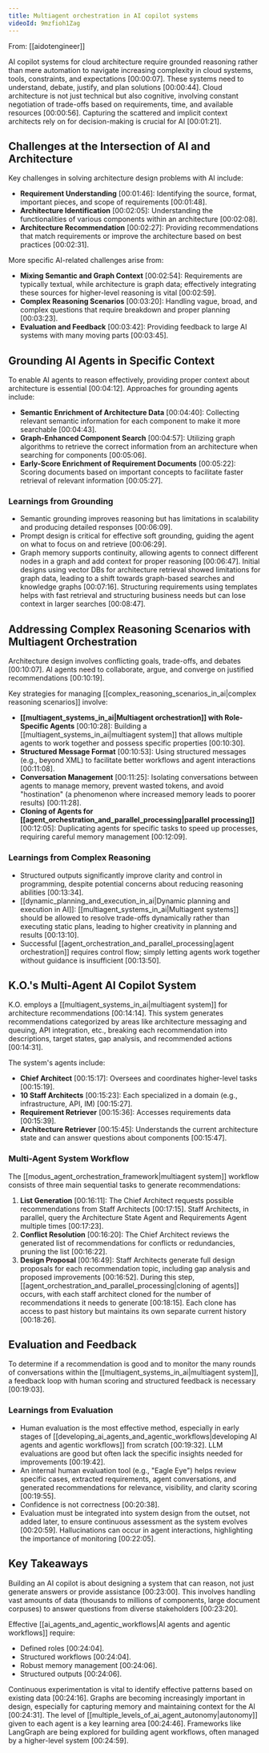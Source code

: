 ```yaml
---
title: Multiagent orchestration in AI copilot systems
videoId: 9mzfioh1Zag
---
```


From: [[aidotengineer]] <br/> 

AI copilot systems for cloud architecture require grounded reasoning rather than mere automation to navigate increasing complexity in cloud systems, tools, constraints, and expectations <a class="yt-timestamp" data-t="00:00:07">[00:00:07]</a>. These systems need to understand, debate, justify, and plan solutions <a class="yt-timestamp" data-t="00:00:44">[00:00:44]</a>. Cloud architecture is not just technical but also cognitive, involving constant negotiation of trade-offs based on requirements, time, and available resources <a class="yt-timestamp" data-t="00:00:56">[00:00:56]</a>. Capturing the scattered and implicit context architects rely on for decision-making is crucial for AI <a class="yt-timestamp" data-t="00:01:21">[00:01:21]</a>.

## Challenges at the Intersection of AI and Architecture

Key challenges in solving architecture design problems with AI include:
*   **Requirement Understanding** <a class="yt-timestamp" data-t="00:01:46">[00:01:46]</a>: Identifying the source, format, important pieces, and scope of requirements <a class="yt-timestamp" data-t="00:01:48">[00:01:48]</a>.
*   **Architecture Identification** <a class="yt-timestamp" data-t="00:02:05">[00:02:05]</a>: Understanding the functionalities of various components within an architecture <a class="yt-timestamp" data-t="00:02:08">[00:02:08]</a>.
*   **Architecture Recommendation** <a class="yt-timestamp" data-t="00:02:27">[00:02:27]</a>: Providing recommendations that match requirements or improve the architecture based on best practices <a class="yt-timestamp" data-t="00:02:31">[00:02:31]</a>.

More specific AI-related challenges arise from:
*   **Mixing Semantic and Graph Context** <a class="yt-timestamp" data-t="00:02:54">[00:02:54]</a>: Requirements are typically textual, while architecture is graph data; effectively integrating these sources for higher-level reasoning is vital <a class="yt-timestamp" data-t="00:02:59">[00:02:59]</a>.
*   **Complex Reasoning Scenarios** <a class="yt-timestamp" data-t="00:03:20">[00:03:20]</a>: Handling vague, broad, and complex questions that require breakdown and proper planning <a class="yt-timestamp" data-t="00:03:23">[00:03:23]</a>.
*   **Evaluation and Feedback** <a class="yt-timestamp" data-t="00:03:42">[00:03:42]</a>: Providing feedback to large AI systems with many moving parts <a class="yt-timestamp" data-t="00:03:45">[00:03:45]</a>.

## Grounding AI Agents in Specific Context

To enable AI agents to reason effectively, providing proper context about architecture is essential <a class="yt-timestamp" data-t="00:04:12">[00:04:12]</a>.
Approaches for grounding agents include:
*   **Semantic Enrichment of Architecture Data** <a class="yt-timestamp" data-t="00:04:40">[00:04:40]</a>: Collecting relevant semantic information for each component to make it more searchable <a class="yt-timestamp" data-t="00:04:43">[00:04:43]</a>.
*   **Graph-Enhanced Component Search** <a class="yt-timestamp" data-t="00:04:57">[00:04:57]</a>: Utilizing graph algorithms to retrieve the correct information from an architecture when searching for components <a class="yt-timestamp" data-t="00:05:06">[00:05:06]</a>.
*   **Early-Score Enrichment of Requirement Documents** <a class="yt-timestamp" data-t="00:05:22">[00:05:22]</a>: Scoring documents based on important concepts to facilitate faster retrieval of relevant information <a class="yt-timestamp" data-t="00:05:27">[00:05:27]</a>.

### Learnings from Grounding
*   Semantic grounding improves reasoning but has limitations in scalability and producing detailed responses <a class="yt-timestamp" data-t="00:06:09">[00:06:09]</a>.
*   Prompt design is critical for effective soft grounding, guiding the agent on what to focus on and retrieve <a class="yt-timestamp" data-t="00:06:29">[00:06:29]</a>.
*   Graph memory supports continuity, allowing agents to connect different nodes in a graph and add context for proper reasoning <a class="yt-timestamp" data-t="00:06:47">[00:06:47]</a>. Initial designs using vector DBs for architecture retrieval showed limitations for graph data, leading to a shift towards graph-based searches and knowledge graphs <a class="yt-timestamp" data-t="00:07:16">[00:07:16]</a>. Structuring requirements using templates helps with fast retrieval and structuring business needs but can lose context in larger searches <a class="yt-timestamp" data-t="00:08:47">[00:08:47]</a>.

## Addressing Complex Reasoning Scenarios with Multiagent Orchestration

Architecture design involves conflicting goals, trade-offs, and debates <a class="yt-timestamp" data-t="00:10:07">[00:10:07]</a>. AI agents need to collaborate, argue, and converge on justified recommendations <a class="yt-timestamp" data-t="00:10:19">[00:10:19]</a>.

Key strategies for managing [[complex_reasoning_scenarios_in_ai|complex reasoning scenarios]] involve:
*   **[[multiagent_systems_in_ai|Multiagent orchestration]] with Role-Specific Agents** <a class="yt-timestamp" data-t="00:10:28">[00:10:28]</a>: Building a [[multiagent_systems_in_ai|multiagent system]] that allows multiple agents to work together and possess specific properties <a class="yt-timestamp" data-t="00:10:30">[00:10:30]</a>.
*   **Structured Message Format** <a class="yt-timestamp" data-t="00:10:53">[00:10:53]</a>: Using structured messages (e.g., beyond XML) to facilitate better workflows and agent interactions <a class="yt-timestamp" data-t="00:11:08">[00:11:08]</a>.
*   **Conversation Management** <a class="yt-timestamp" data-t="00:11:25">[00:11:25]</a>: Isolating conversations between agents to manage memory, prevent wasted tokens, and avoid "hostination" (a phenomenon where increased memory leads to poorer results) <a class="yt-timestamp" data-t="00:11:28">[00:11:28]</a>.
*   **Cloning of Agents for [[agent_orchestration_and_parallel_processing|parallel processing]]** <a class="yt-timestamp" data-t="00:12:05">[00:12:05]</a>: Duplicating agents for specific tasks to speed up processes, requiring careful memory management <a class="yt-timestamp" data-t="00:12:09">[00:12:09]</a>.

### Learnings from Complex Reasoning
*   Structured outputs significantly improve clarity and control in programming, despite potential concerns about reducing reasoning abilities <a class="yt-timestamp" data-t="00:13:34">[00:13:34]</a>.
*   [[dynamic_planning_and_execution_in_ai|Dynamic planning and execution in AI]]: [[multiagent_systems_in_ai|Multiagent systems]] should be allowed to resolve trade-offs dynamically rather than executing static plans, leading to higher creativity in planning and results <a class="yt-timestamp" data-t="00:13:10">[00:13:10]</a>.
*   Successful [[agent_orchestration_and_parallel_processing|agent orchestration]] requires control flow; simply letting agents work together without guidance is insufficient <a class="yt-timestamp" data-t="00:13:50">[00:13:50]</a>.

## K.O.'s Multi-Agent AI Copilot System

K.O. employs a [[multiagent_systems_in_ai|multiagent system]] for architecture recommendations <a class="yt-timestamp" data-t="00:14:14">[00:14:14]</a>. This system generates recommendations categorized by areas like architecture messaging and queuing, API integration, etc., breaking each recommendation into descriptions, target states, gap analysis, and recommended actions <a class="yt-timestamp" data-t="00:14:31">[00:14:31]</a>.

The system's agents include:
*   **Chief Architect** <a class="yt-timestamp" data-t="00:15:17">[00:15:17]</a>: Oversees and coordinates higher-level tasks <a class="yt-timestamp" data-t="00:15:19">[00:15:19]</a>.
*   **10 Staff Architects** <a class="yt-timestamp" data-t="00:15:23">[00:15:23]</a>: Each specialized in a domain (e.g., infrastructure, API, IM) <a class="yt-timestamp" data-t="00:15:27">[00:15:27]</a>.
*   **Requirement Retriever** <a class="yt-timestamp" data-t="00:15:36">[00:15:36]</a>: Accesses requirements data <a class="yt-timestamp" data-t="00:15:39">[00:15:39]</a>.
*   **Architecture Retriever** <a class="yt-timestamp" data-t="00:15:45">[00:15:45]</a>: Understands the current architecture state and can answer questions about components <a class="yt-timestamp" data-t="00:15:47">[00:15:47]</a>.

### Multi-Agent System Workflow
The [[modus_agent_orchestration_framework|multiagent system]] workflow consists of three main sequential tasks to generate recommendations:
1.  **List Generation** <a class="yt-timestamp" data-t="00:16:11">[00:16:11]</a>: The Chief Architect requests possible recommendations from Staff Architects <a class="yt-timestamp" data-t="00:17:15">[00:17:15]</a>. Staff Architects, in parallel, query the Architecture State Agent and Requirements Agent multiple times <a class="yt-timestamp" data-t="00:17:23">[00:17:23]</a>.
2.  **Conflict Resolution** <a class="yt-timestamp" data-t="00:16:20">[00:16:20]</a>: The Chief Architect reviews the generated list of recommendations for conflicts or redundancies, pruning the list <a class="yt-timestamp" data-t="00:16:22">[00:16:22]</a>.
3.  **Design Proposal** <a class="yt-timestamp" data-t="00:16:49">[00:16:49]</a>: Staff Architects generate full design proposals for each recommendation topic, including gap analysis and proposed improvements <a class="yt-timestamp" data-t="00:16:52">[00:16:52]</a>. During this step, [[agent_orchestration_and_parallel_processing|cloning of agents]] occurs, with each staff architect cloned for the number of recommendations it needs to generate <a class="yt-timestamp" data-t="00:18:15">[00:18:15]</a>. Each clone has access to past history but maintains its own separate current history <a class="yt-timestamp" data-t="00:18:26">[00:18:26]</a>.

## Evaluation and Feedback

To determine if a recommendation is good and to monitor the many rounds of conversations within the [[multiagent_systems_in_ai|multiagent system]], a feedback loop with human scoring and structured feedback is necessary <a class="yt-timestamp" data-t="00:19:03">[00:19:03]</a>.

### Learnings from Evaluation
*   Human evaluation is the most effective method, especially in early stages of [[developing_ai_agents_and_agentic_workflows|developing AI agents and agentic workflows]] from scratch <a class="yt-timestamp" data-t="00:19:32">[00:19:32]</a>. LLM evaluations are good but often lack the specific insights needed for improvements <a class="yt-timestamp" data-t="00:19:42">[00:19:42]</a>.
*   An internal human evaluation tool (e.g., "Eagle Eye") helps review specific cases, extracted requirements, agent conversations, and generated recommendations for relevance, visibility, and clarity scoring <a class="yt-timestamp" data-t="00:19:55">[00:19:55]</a>.
*   Confidence is not correctness <a class="yt-timestamp" data-t="00:20:38">[00:20:38]</a>.
*   Evaluation must be integrated into system design from the outset, not added later, to ensure continuous assessment as the system evolves <a class="yt-timestamp" data-t="00:20:59">[00:20:59]</a>. Hallucinations can occur in agent interactions, highlighting the importance of monitoring <a class="yt-timestamp" data-t="00:22:05">[00:22:05]</a>.

## Key Takeaways

Building an AI copilot is about designing a system that can reason, not just generate answers or provide assistance <a class="yt-timestamp" data-t="00:23:00">[00:23:00]</a>. This involves handling vast amounts of data (thousands to millions of components, large document corpuses) to answer questions from diverse stakeholders <a class="yt-timestamp" data-t="00:23:20">[00:23:20]</a>.

Effective [[ai_agents_and_agentic_workflows|AI agents and agentic workflows]] require:
*   Defined roles <a class="yt-timestamp" data-t="00:24:04">[00:24:04]</a>.
*   Structured workflows <a class="yt-timestamp" data-t="00:24:04">[00:24:04]</a>.
*   Robust memory management <a class="yt-timestamp" data-t="00:24:06">[00:24:06]</a>.
*   Structured outputs <a class="yt-timestamp" data-t="00:24:06">[00:24:06]</a>.

Continuous experimentation is vital to identify effective patterns based on existing data <a class="yt-timestamp" data-t="00:24:16">[00:24:16]</a>. Graphs are becoming increasingly important in design, especially for capturing memory and maintaining context for the AI <a class="yt-timestamp" data-t="00:24:31">[00:24:31]</a>. The level of [[multiple_levels_of_ai_agent_autonomy|autonomy]] given to each agent is a key learning area <a class="yt-timestamp" data-t="00:24:46">[00:24:46]</a>. Frameworks like LangGraph are being explored for building agent workflows, often managed by a higher-level system <a class="yt-timestamp" data-t="00:24:59">[00:24:59]</a>.